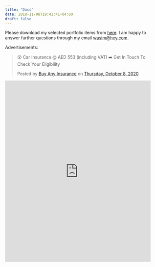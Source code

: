```yaml
---
title: "Docs"
date: 2018-11-08T19:41:41+04:00
draft: false
---
```


Please download my selected portfolio items from <a href="https://app.box.com/s/5ogxazr1sn9mc0ahh4xrubed7saowdgt" target="_blank">here</a>. I am happy to answer further questions through my email wasim@hey.com.

Advertisements:

<div class="fb-post" data-href="https://www.facebook.com/BuyAnyInsurance/posts/1685635784951082" data-show-text="true" data-width=""><blockquote cite="https://www.facebook.com/BuyAnyInsurance/posts/1685635784951082" class="fb-xfbml-parse-ignore"><p>😲 Car Insurance &#064; AED 553 (including VAT)
➡️ Get In Touch To Check Your Eligibility</p>Posted by <a href="https://www.facebook.com/BuyAnyInsurance/">Buy Any Insurance</a> on&nbsp;<a href="https://www.facebook.com/BuyAnyInsurance/posts/1685635784951082">Thursday, October 8, 2020</a></blockquote></div>

<iframe src="https://www.facebook.com/plugins/video.php?height=476&href=https%3A%2F%2Fwww.facebook.com%2Fbuyinsuranceae%2Fvideos%2F994314624318003%2F&show_text=true&width=476" width="476" height="591" style="border:none;overflow:hidden" scrolling="no" frameborder="0" allowTransparency="true" allow="encrypted-media" allowFullScreen="true"></iframe>
